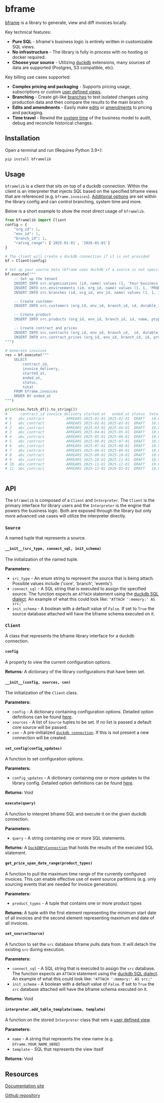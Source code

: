 # bframe

[bframe](https://bframe.work) is a library to generate, view and diff invoices locally.

Key technical features:
* **Pure SQL** - bframe's business logic is entirely written in customizable SQL views.
* **No infrastructure** - The library is fully in process with no hosting or docker required.
* **Choose your source** - Utilizing [duckdb](https://duckdb.org/) extensions, many sources of data are supported (Postgres, S3 compatible, etc).

Key billing use cases supported:
* **Complex pricing and packaging** - Supports pricing usage, subscriptions or custom [user defined views](https://bframe.work/features/user_defined_views.html).
* **Branching** - Create git-like [branches](https://bframe.work/features/branching.html) to test isolated changes using production data and then compare the results to the main branch
* **Edits and amendments** - Easily make [edits](https://bframe.work/features/edits.html) or [amendments](https://bframe.work/features/amendments.html) to pricing and packaging.
* **Time travel** - Rewind the [system time](https://bframe.work/features/system_time.html) of the business model to audit, debug and reconcile historical changes.

## Installation
Open a terminal and run (Requires Python 3.9+):

```bash
pip install bframelib
```

## Usage
`bframelib` is a client that sits on top of a duckdb connection. Within the client is an interpreter that injects SQL based on the specified bframe views that are referenced (e.g. ``bframe.invoices``). [Additional options](https://bframe.work/interface_api/variables.html) are set within the library config and can control branching, system time and more.

Below is a short example to show the most direct usage of `bframelib`.

```python
from bframelib import Client
config = {
    "org_id": 1,
    "env_id": 1,
    "branch_id": 1,
    "rating_range": ['2025-01-01', '2026-01-01']
}

# The client will create a duckdb connection if it is not provided
bf = Client(config)

# Set up your source data (bframe uses duckdb if a source is not specified)
bf.execute("""
    -- Set up the tenant
    INSERT INTO src.organizations (id, name) values (1, 'Your business');
    INSERT INTO src.environments (id, org_id, name) values (1, 1, 'PROD');
    INSERT INTO src.branches (id, org_id, env_id, name) values (1, 1, 1, 'main');

    -- Create customer
    INSERT INTO src.customers (org_id, env_id, branch_id, id, durable_id, name) values (1, 1, 1, 1, 'abc', 'Customer name');

    -- Create product
    INSERT INTO src.products (org_id, env_id, branch_id, id, name, ptype) values (1, 1, 1, 1, 'Item', 'FIXED');

    -- Create contract and prices
    INSERT INTO src.contracts (org_id, env_id, branch_id,  id, durable_id, customer_id, started_at, ended_at, effective_at) values (1, 1, 1, 1, 'abc_contract', 'abc', '2025-01-01', '2026-01-01', '2025-01-01');
    INSERT INTO src.contract_prices (org_id, env_id, branch_id, id, product_uid, contract_uid, price, invoice_delivery, invoice_schedule) values (1, 1, 1, 1, 1, 1, '10.00', 'ARREARS', 1);
""")

# Generate invoices
res = bf.execute("""
    SELECT 
        contract_id,
        invoice_delivery,
        started_at,
        ended_at,
        status,
        total
    FROM bframe.invoices
    ORDER BY ended_at
""")

print(res.fetch_df().to_string())
#      contract_id invoice_delivery started_at   ended_at status  total
# 0   abc_contract          ARREARS 2025-01-01 2025-02-01  DRAFT   10.0
# 1   abc_contract          ARREARS 2025-02-01 2025-03-01  DRAFT   10.0
# 2   abc_contract          ARREARS 2025-03-01 2025-04-01  DRAFT   10.0
# 3   abc_contract          ARREARS 2025-04-01 2025-05-01  DRAFT   10.0
# 4   abc_contract          ARREARS 2025-05-01 2025-06-01  DRAFT   10.0
# 5   abc_contract          ARREARS 2025-06-01 2025-07-01  DRAFT   10.0
# 6   abc_contract          ARREARS 2025-07-01 2025-08-01  DRAFT   10.0
# 7   abc_contract          ARREARS 2025-08-01 2025-09-01  DRAFT   10.0
# 8   abc_contract          ARREARS 2025-09-01 2025-10-01  DRAFT   10.0
# 9   abc_contract          ARREARS 2025-10-01 2025-11-01  DRAFT   10.0
# 10  abc_contract          ARREARS 2025-11-01 2025-12-01  DRAFT   10.0
# 11  abc_contract          ARREARS 2025-12-01 2026-01-01  DRAFT   10.0
    
```

## API
The `bframelib` is composed of a `Client` and `Interpreter`. The `Client` is the primary interface for library users and the `Interpreter` is the engine that powers the business logic. Both are exposed through the library but only more advanced use cases will utilize the interpreter directly.

### `Source`
A named tuple that represents a source.

#### `__init__(src_type, connect_sql, init_schema)`
The initialization of the named tuple.

**Parameters:**
* `src_type` - An enum string to represent the source that is being attach. Possible values include ('core', 'branch', 'events').
* `connect_sql` - A SQL string that is executed to assign the specified source. The function expects an `ATTACH` statement using the [duckdb SQL dialect](https://duckdb.org/docs/sql/statements/attach.html). An example of what this could look like: `"ATTACH ':memory:' AS src;"`
* `init_schema` - A boolean with a default value of `False`. If set to `True` the source database attached will have the bframe schema executed on it.

### `Client`
A class that represents the bframe library interface for a duckdb connection.

#### `config`
A property to view the current configuration options.

**Returns:**
A dictionary of the library configurations that have been set.

#### `__init__(config, sources, con)`
The initialization of the `Client` class.

**Parameters:**
* `config` - A dictionary containing configuration options. Detailed option definitions can be found [here](https://bframe.work/interface_api/variables.html).
* `sources` - A list of `Source` tuples to be set. If no list is passed a default core source will be passed.
* `con` - A pre-initialized [`duckdb connection`](https://duckdb.org/docs/api/python/reference/#duckdb.DuckDBPyConnection). If this is not present a new connection will be created.

#### `set_config(config_updates)`
A function to set configuration options.

**Parameters:**
* `config_updates` - A dictionary containing one or more updates to the library config. Detailed option definitions can be found [here](https://bframe.work/interface_api/variables.html).

**Returns:**
Void

#### `execute(query)`
A function to interpret bframe SQL and execute it on the given duckdb connection.

**Parameters:**
* `query` - A string containing one or more SQL statements.

**Returns:**
A [`DuckDBPyConnection`](https://duckdb.org/docs/api/python/reference/#duckdb.DuckDBPyConnection) that holds the results of the executed SQL statement.

#### `get_price_span_date_range(product_types)`
A function to pull the maximum time range of the currently configured invoices. This can enable effective use of event source partitions (e.g. only sourcing events that are needed for invoice generation).

**Parameters:**
* `product_types` - A tuple that contains one or more product types

**Returns:**
A tuple with the first element representing the minimum start date of all invoices and the second element representing maximum end date of all invoices.

#### `set_source(Source)`
A function to set the `src` database bframe pulls data from. It will detach the existing `src` during execution.

**Parameters:**
* `connect_sql` - A SQL string that is executed to assign the `src` database. The function expects an `ATTACH` statement using the [duckdb SQL dialect](https://duckdb.org/docs/sql/statements/attach.html). An example of what this could look like: `"ATTACH ':memory:' AS src;"`
* `init_schema` - A boolean with a default value of `False`. If set to `True` the `src` database attached will have the bframe schema executed on it.

**Returns:**
Void

#### `interpreter.add_table_template(name, template)`
A function on the stored `Interpreter` class that sets a [user defined view](https://bframe.work/features/user_defined_view.html).

**Parameters:**
* `name` - A string that represents the view name (e.g. `bframe.YOUR_NAME_HERE`)
* `template` - SQL that represents the view itself

**Returns:**
Void

## Resources

[Documentation site](https://bframe.work)

[Github repository](https://github.com/bframe-work/bframelib)
